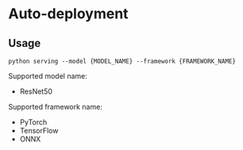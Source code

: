 # Auto-deployment

## Usage
```shell script
python serving --model {MODEL_NAME} --framework {FRAMEWORK_NAME}
```
Supported model name:
- ResNet50

Supported framework name:
- PyTorch
- TensorFlow
- ONNX
